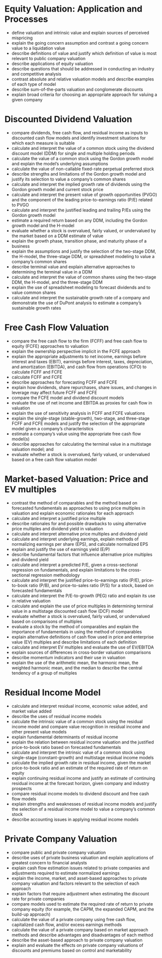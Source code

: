 # Equity Valuation: Application and Processes 
- define valuation and intrinsic value and explain sources of perceived mispricing
- explain the going concern assumption and contrast a going concern value to a liquidation value
- describe definitions of value and justify which definition of value is most relevant to public company valuation
- describe applications of equity valuation
- describe questions that should be addressed in conducting an industry and competitive analysis
- contrast absolute and relative valuation models and describe examples of each type of model
- describe sum-of-the-parts valuation and conglomerate discounts
- explain broad criteria for choosing an appropriate approach for valuing a given company
# Discounted Dividend Valuation 
- compare dividends, free cash flow, and residual income as inputs to discounted cash flow models and identify investment situations for which each measure is suitable
- calculate and interpret the value of a common stock using the dividend discount model (DDM) for single and multiple holding periods
- calculate the value of a common stock using the Gordon growth model and explain the model’s underlying assumptions
- calculate the value of non-callable fixed-rate perpetual preferred stock
- describe strengths and limitations of the Gordon growth model and justify its selection to value a company’s common shares
- calculate and interpret the implied growth rate of dividends using the Gordon growth model and current stock price
- calculate and interpret the present value of growth opportunities (PVGO) and the component of the leading price-to-earnings ratio (P/E) related to PVGO
- calculate and interpret the justified leading and trailing P/Es using the Gordon growth model
- estimate a required return based on any DDM, including the Gordon growth model and the H-model
- evaluate whether a stock is overvalued, fairly valued, or undervalued by the market based on a DDM estimate of value
- explain the growth phase, transition phase, and maturity phase of a business
- explain the assumptions and justify the selection of the two-stage DDM, the H-model, the three-stage DDM, or spreadsheet modeling to value a company’s common shares
- describe terminal value and explain alternative approaches to determining the terminal value in a DDM
- calculate and interpret the value of common shares using the two-stage DDM, the H-model, and the three-stage DDM
- explain the use of spreadsheet modeling to forecast dividends and to value common shares
- calculate and interpret the sustainable growth rate of a company and demonstrate the use of DuPont analysis to estimate a company’s sustainable growth rates 
# Free Cash Flow Valuation 
- compare the free cash flow to the firm (FCFF) and free cash flow to equity (FCFE) approaches to valuation
- explain the ownership perspective implicit in the FCFE approach
- explain the appropriate adjustments to net income, earnings before interest and taxes (EBIT), earnings before interest, taxes, depreciation, and amortization (EBITDA), and cash flow from operations (CFO) to calculate FCFF and FCFE
- calculate FCFF and FCFE
- describe approaches for forecasting FCFF and FCFE
- explain how dividends, share repurchases, share issues, and changes in leverage may affect future FCFF and FCFE
- compare the FCFE model and dividend discount models
- evaluate the use of net income and EBITDA as proxies for cash flow in valuation
- explain the use of sensitivity analysis in FCFF and FCFE valuations
- explain the single-stage (stable-growth), two-stage, and three-stage FCFF and FCFE models and justify the selection of the appropriate model given a company’s characteristics
- estimate a company’s value using the appropriate free cash flow model(s)
- describe approaches for calculating the terminal value in a multistage valuation model; and
- evaluate whether a stock is overvalued, fairly valued, or undervalued based on a free cash flow valuation model
# Market-based Valuation: Price and EV multiples 
- contrast the method of comparables and the method based on forecasted fundamentals as approaches to using price multiples in valuation and explain economic rationales for each approach
- calculate and interpret a justified price multiple
- describe rationales for and possible drawbacks to using alternative price multiples and dividend yield in valuation
- calculate and interpret alternative price multiples and dividend yield
- calculate and interpret underlying earnings, explain methods of normalizing earnings per share (EPS), and calculate normalized EPS
- explain and justify the use of earnings yield (E/P)
- describe fundamental factors that influence alternative price multiples and dividend yield
- calculate and interpret a predicted P/E, given a cross-sectional regression on fundamentals, and explain limitations to the cross-sectional regression methodology
- calculate and interpret the justified price-to-earnings ratio (P/E), price-to-book ratio (P/B), and price-to-sales ratio (P/S) for a stock, based on forecasted fundamentals
- calculate and interpret the P/E-to-growth (PEG) ratio and explain its use in relative valuation
- calculate and explain the use of price multiples in determining terminal value in a multistage discounted cash flow (DCF) model
- evaluate whether a stock is overvalued, fairly valued, or undervalued based on comparisons of multiples
- evaluate a stock by the method of comparables and explain the importance of fundamentals in using the method of comparables
- explain alternative definitions of cash flow used in price and enterprise value (EV) multiples and describe limitations of each definition
- calculate and interpret EV multiples and evaluate the use of EV/EBITDA
- explain sources of differences in cross-border valuation comparisons
- describe momentum indicators and their use in valuation
- explain the use of the arithmetic mean, the harmonic mean, the weighted harmonic mean, and the median to describe the central tendency of a group of multiples


# Residual Income Model 
- calculate and interpret residual income, economic value added, and market value added
- describe the uses of residual income models
- calculate the intrinsic value of a common stock using the residual income model and compare value recognition in residual income and other present value models
- explain fundamental determinants of residual income
- explain the relation between residual income valuation and the justified price-to-book ratio based on forecasted fundamentals
- calculate and interpret the intrinsic value of a common stock using single-stage (constant-growth) and multistage residual income models
- calculate the implied growth rate in residual income, given the market price-to-book ratio and an estimate of the required rate of return on equity
- explain continuing residual income and justify an estimate of continuing residual income at the forecast horizon, given company and industry prospects
- compare residual income models to dividend discount and free cash flow models
- explain strengths and weaknesses of residual income models and justify the selection of a residual income model to value a company’s common stock
- describe accounting issues in applying residual income models 
# Private Company Valuation 
- compare public and private company valuation
- describe uses of private business valuation and explain applications of greatest concern to financial analysts
- explain cash flow estimation issues related to private companies and adjustments required to estimate normalized earnings
- explain the income, market, and asset-based approaches to private company valuation and factors relevant to the selection of each approach
- explain factors that require adjustment when estimating the discount rate for private companies
- compare models used to estimate the required rate of return to private company equity (for example, the CAPM, the expanded CAPM, and the build-up approach)
- calculate the value of a private company using free cash flow, capitalized cash flow, and/or excess earnings methods
- calculate the value of a private company based on market approach methods and describe advantages and disadvantages of each method
- describe the asset-based approach to private company valuation
- explain and evaluate the effects on private company valuations of discounts and premiums based on control and marketability
